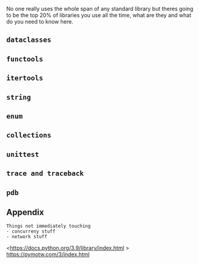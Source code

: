 No one really uses the whole span of any standard library but theres going to be the top 20% of libraries you use all the time, what are they and what do you need to know here.
## `dataclasses`
## `functools`
## `itertools`
## `string`
## `enum`

## `collections`
## `unittest`
## `trace and traceback`
## `pdb`
## Appendix
```
Things not immediately touching
- concurreny stuff
- network stuff
```
<https://docs.python.org/3.9/library/index.html >
<https://pymotw.com/3/index.html>